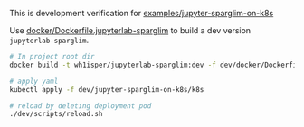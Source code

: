 This is development verification for [examples/jupyter-sparglim-on-k8s](../../examples/jupyter-sparglim-on-k8s)

Use  [docker/Dockerfile.jupyterlab-sparglim](../docker/Dockerfile.jupyterlab-sparglim) to build a dev version `jupyterlab-sparglim`.

```bash
# In project root dir
docker build -t wh1isper/jupyterlab-sparglim:dev -f dev/docker/Dockerfile.jupyterlab-sparglim .

# apply yaml
kubectl apply -f dev/jupyter-sparglim-on-k8s/k8s

# reload by deleting deployment pod
./dev/scripts/reload.sh
```
